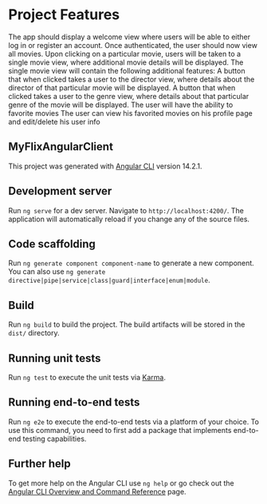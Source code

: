 # Project Features
The app should display a welcome view where users will be able to either log in or register an account.
Once authenticated, the user should now view all movies.
Upon clicking on a particular movie, users will be taken to a single movie view, where additional movie details will be displayed. The single movie view will contain the following additional features:
A button that when clicked takes a user to the director view, where details about the director of that particular movie will be displayed.
A button that when clicked takes a user to the genre view, where details about that particular genre of the movie will be displayed.
The user will have the ability to favorite movies
The user can view his favorited movies on his profile page and edit/delete his user info

## MyFlixAngularClient

This project was generated with [Angular CLI](https://github.com/angular/angular-cli) version 14.2.1.

## Development server

Run `ng serve` for a dev server. Navigate to `http://localhost:4200/`. The application will automatically reload if you change any of the source files.

## Code scaffolding

Run `ng generate component component-name` to generate a new component. You can also use `ng generate directive|pipe|service|class|guard|interface|enum|module`.

## Build

Run `ng build` to build the project. The build artifacts will be stored in the `dist/` directory.

## Running unit tests

Run `ng test` to execute the unit tests via [Karma](https://karma-runner.github.io).

## Running end-to-end tests

Run `ng e2e` to execute the end-to-end tests via a platform of your choice. To use this command, you need to first add a package that implements end-to-end testing capabilities.

## Further help

To get more help on the Angular CLI use `ng help` or go check out the [Angular CLI Overview and Command Reference](https://angular.io/cli) page.
